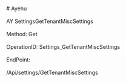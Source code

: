 <br>#     Ayehu</br>
<br>AY SettingsGetTenantMiscSettings</br>
<br>Method: Get</br>
<br>OperationID: Settings_GetTenantMiscSettings</br>
<br>EndPoint:</br>
<br>/Api/settings/GetTenantMiscSettings</br>
